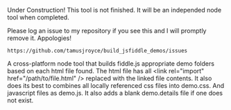 Under Construction! This tool is not finished. It will be an independed node tool when completed.

Please log an issue to my repository if you see this and I will promptly remove it. Appologies!

	https://github.com/tamusjroyce/build_jsfiddle_demos/issues

A cross-platform node tool that builds fiddle.js appropriate demo folders based on each html file found.
The html file has all <link rel=\"import\" href=\"/path/to/file.html\" /> replaced with the linked file contents.
It also does its best to combines all locally referenced css files into demo.css. And javascript files as demo.js.
It also adds a blank demo.details file if one does not exist.
